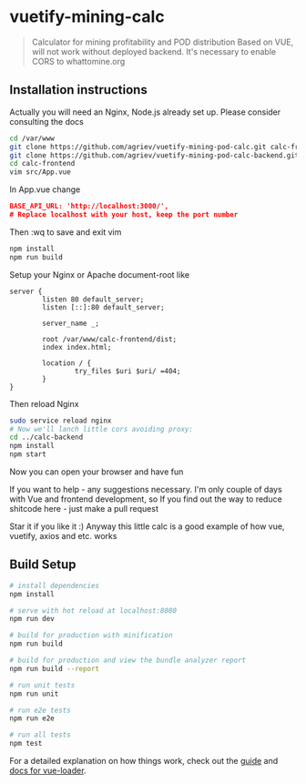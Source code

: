 # vuetify-mining-calc

> Calculator for mining profitability and POD distribution
> Based on VUE, will not work without deployed backend. It's necessary to enable CORS to whattomine.org 

## Installation instructions

Actually you will need an Nginx, Node.js already set up. Please consider consulting the docs

```bash
cd /var/www
git clone https://github.com/agriev/vuetify-mining-pod-calc.git calc-frontend
git clone https://github.com/agriev/vuetify-mining-pod-calc-backend.git calc-backend
cd calc-frontend
vim src/App.vue 
```
In App.vue change 
```json
BASE_API_URL: 'http://localhost:3000/',
# Replace localhost with your host, keep the port number
```
Then :wq to save and exit vim
```bash
npm install
npm run build
```
Setup your Nginx or Apache document-root like
```apacheconfig
server {
        listen 80 default_server;
        listen [::]:80 default_server;

        server_name _;

        root /var/www/calc-frontend/dist;
        index index.html;

        location / {
                try_files $uri $uri/ =404;
        }
}
```    
Then reload Nginx
```bash
sudo service reload nginx
# Now we'll lanch little cors avoiding proxy:
cd ../calc-backend
npm install
npm start
```

Now you can open your browser and have fun

If you want to help - any suggestions necessary.
I'm only couple of days with Vue and frontend development, 
so If you find out the way to reduce shitcode here - just make a pull request

Star it if you like it :)
Anyway this little calc is a good example of how vue, vuetify, axios and etc. works

## Build Setup

``` bash
# install dependencies
npm install

# serve with hot reload at localhost:8080
npm run dev

# build for production with minification
npm run build

# build for production and view the bundle analyzer report
npm run build --report

# run unit tests
npm run unit

# run e2e tests
npm run e2e

# run all tests
npm test
```

For a detailed explanation on how things work, check out the [guide](http://vuejs-templates.github.io/webpack/) and [docs for vue-loader](http://vuejs.github.io/vue-loader).
